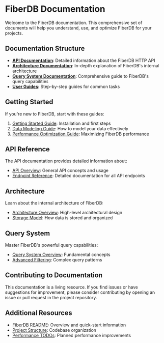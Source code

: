 # FiberDB Documentation

Welcome to the FiberDB documentation. This comprehensive set of documents will help you understand, use, and optimize FiberDB for your projects.

## Documentation Structure

- **[API Documentation](api/README.md)**: Detailed information about the FiberDB HTTP API
- **[Architecture Documentation](architecture/README.md)**: In-depth explanation of FiberDB's internal architecture
- **[Query System Documentation](query-system/README.md)**: Comprehensive guide to FiberDB's query capabilities
- **[User Guides](guides/getting-started.md)**: Step-by-step guides for common tasks

## Getting Started

If you're new to FiberDB, start with these guides:

1. [Getting Started Guide](guides/getting-started.md): Installation and first steps
2. [Data Modeling Guide](guides/data-modeling.md): How to model your data effectively
3. [Performance Optimization Guide](guides/performance-optimization.md): Maximizing FiberDB performance

## API Reference

The API documentation provides detailed information about:

- [API Overview](api/README.md): General API concepts and usage
- [Endpoint Reference](api/endpoints.md): Detailed documentation for all API endpoints

## Architecture

Learn about the internal architecture of FiberDB:

- [Architecture Overview](architecture/README.md): High-level architectural design
- [Storage Model](architecture/storage-model.md): How data is stored and organized

## Query System

Master FiberDB's powerful query capabilities:

- [Query System Overview](query-system/README.md): Fundamental concepts
- [Advanced Filtering](query-system/advanced-filters.md): Complex query patterns

## Contributing to Documentation

This documentation is a living resource. If you find issues or have suggestions for improvement, please consider contributing by opening an issue or pull request in the project repository.

## Additional Resources

- [FiberDB README](../README.md): Overview and quick-start information
- [Project Structure](../PROJECT_STRUCTURE.md): Codebase organization
- [Performance TODOs](../PERFORMANCE_TODOS.md): Planned performance improvements